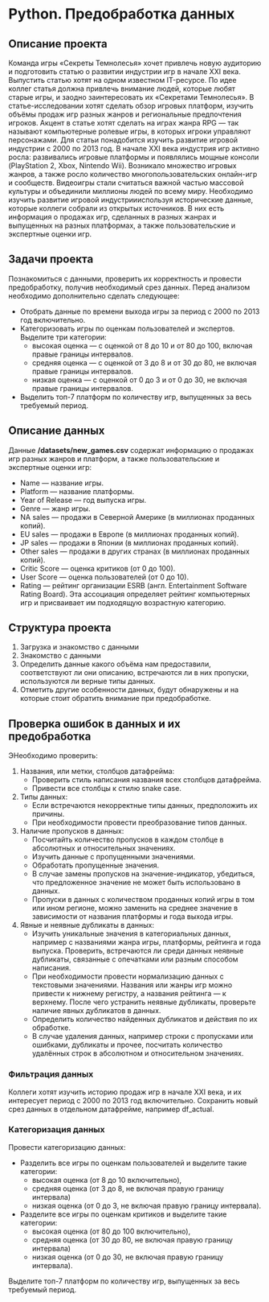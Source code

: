 # Python. Предобработка данных

## Описание проекта

Команда игры «Секреты Темнолесья» хочет привлечь новую аудиторию и подготовить статью о развитии индустрии игр в начале XXI века. Выпустить статью хотят на одном известном IT-ресурсе. По идее коллег статья должна привлечь внимание людей, которые любят старые игры, и заодно заинтересовать их «Секретами Темнолесья».
В статье-исследовании хотят сделать обзор игровых платформ, изучить объёмы продаж игр разных жанров и региональные предпочтения игроков. Акцент в статье хотят сделать на играх жанра RPG — так называют компьютерные ролевые игры, в которых игроки управляют персонажами.
Для статьи понадобится изучить развитие игровой индустрии с 2000 по 2013 год. В начале XXI века индустрия игр активно росла: развивались игровые платформы и появлялись мощные консоли (PlayStation 2, Xbox, Nintendo Wii). Возникало множество игровых жанров, а также росло количество многопользовательских онлайн-игр и сообществ. Видеоигры стали считаться важной частью массовой культуры и объединили миллионы людей по всему миру.
Необходимо изучить развитие игровой индустриииспользуя исторические данные, которые коллеги собрали из открытых источников. В них есть информация о продажах игр, сделанных в разных жанрах и выпущенных на разных платформах, а также пользовательские и экспертные оценки игр.

## Задачи проекта

Познакомиться с данными, проверить их корректность и провести предобработку, получив необходимый срез данных.
Перед анализом необходимо дополнительно сделать следующее:

- Отобрать данные по времени выхода игры за период с 2000 по 2013 год включительно.
- Категоризовать игры по оценкам пользователей и экспертов. Выделите три категории:
  - высокая оценка — с оценкой от 8 до 10 и от 80 до 100, включая правые границы интервалов.
  - средняя оценка — с оценкой от 3 до 8 и от 30 до 80, не включая правые границы интервалов.
  - низкая оценка — с оценкой от 0 до 3 и от 0 до 30, не включая правые границы интервалов.
- Выделить топ-7 платформ по количеству игр, выпущенных за весь требуемый период.

## Описание данных

Данные **/datasets/new_games.csv** содержат информацию о продажах игр разных жанров и платформ, а также пользовательские и экспертные оценки игр:

- Name — название игры.
- Platform — название платформы.
- Year of Release — год выпуска игры.
- Genre — жанр игры.
- NA sales — продажи в Северной Америке (в миллионах проданных копий).
- EU sales — продажи в Европе (в миллионах проданных копий).
- JP sales — продажи в Японии (в миллионах проданных копий).
- Other sales — продажи в других странах (в миллионах проданных копий).
- Critic Score — оценка критиков (от 0 до 100).
- User Score — оценка пользователей (от 0 до 10).
- Rating — рейтинг организации ESRB (англ. Entertainment Software Rating Board). Эта ассоциация определяет рейтинг компьютерных игр и присваивает им подходящую возрастную категорию.

## Структура проекта

1. Загрузка и знакомство с данными
2. Знакомство с данными
3. Определить данные какого объёма нам предоставили, соответствуют ли они описанию, встречаются ли в них пропуски, используются ли верные типы данных.
4. Отметить другие особенности данных, будут обнаружены и на которые стоит обратить внимание при предобработке.

## Проверка ошибок в данных и их предобработка

ЭНеобходимо проверить:

1. Названия, или метки, столбцов датафрейма:
   - Проверить стиль написания названия всех столбцов датафрейма.
   - Привести все столбцы к стилю snake case.
2. Типы данных:
   - Если встречаются некорректные типы данных, предположить их причины.
   - При необходимости провести преобразование типов данных.
3. Наличие пропусков в данных:
   - Посчитайть количество пропусков в каждом столбце в абсолютных и относительных значениях.
   - Изучить данные с пропущенными значениями.
   - Обработать пропущенные значения.
   - В случае замены пропусков на значение-индикатор, убедиться, что предложенное значение не может быть использовано в данных.
   - Пропуски в данных с количеством проданных копий игры в том или ином регионе, можно заменить на среднее значение в зависимости от названия платформы и года выхода игры.
4. Явные и неявные дубликаты в данных:
   - Изучить уникальные значения в категориальных данных, например с названиями жанра игры, платформы, рейтинга и года выпуска. Проверить, встречаются ли среди данных неявные дубликаты, связанные с опечатками или разным способом написания.
   - При необходимости провести нормализацию данных с текстовыми значениями. Названия или жанры игр можно привести к нижнему регистру, а названия рейтинга — к верхнему.
     После чего устранить неявные дубликаты, проверьте наличие явных дубликатов в данных.
   - Определить количество найденных дубликатов и действия по их обработке.
   - В случае удаления данных, например строки с пропусками или ошибками, дубликаты и прочее,  посчитать количество удалённых строк в абсолютном и относительном значениях.

### Фильтрация данных

Коллеги хотят изучить историю продаж игр в начале XXI века, и их интересует период с 2000 по 2013 год включительно.  Сохранить новый срез данных в отдельном датафрейме, например df_actual.

### Категоризация данных

Провести категоризацию данных:

- Разделить все игры по оценкам пользователей и выделите такие категории:
  - высокая оценка (от 8 до 10 включительно),
  - средняя оценка (от 3 до 8, не включая правую границу интервала)
  - низкая оценка (от 0 до 3, не включая правую границу интервала).
- Разделите все игры по оценкам критиков и выделите такие категории:
  - высокая оценка (от 80 до 100 включительно),
  - средняя оценка (от 30 до 80, не включая правую границу интервала)
  - низкая оценка (от 0 до 30, не включая правую границу интервала).

Выделите топ-7 платформ по количеству игр, выпущенных за весь требуемый период.
